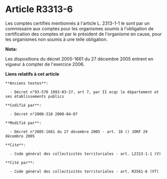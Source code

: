 # Article R3313-6

Les comptes certifiés mentionnés à l'article L. 2313-1-1 le sont par un commissaire aux comptes pour les organismes soumis à
l'obligation de certification des comptes et par le président de l'organisme en cause, pour les organismes non soumis à une
telle obligation.

**Nota:**

Les dispositions du décret 2005-1661 du 27 décembre 2005 entrent en vigueur à compter de l'exercice 2006.

**Liens relatifs à cet article**

	**Anciens textes**:

	  - Décret n°93-570 1993-03-27, art 7, par II ecqc le département et ses établissements publics

	**Codifié par**:

	  - Décret n°2000-318 2000-04-07

	**Modifié par**:

	  - Décret n°2005-1661 du 27 décembre 2005 - art. 18 () JORF 29 décembre 2005

	**Cite**:

	  - Code général des collectivités territoriales - art. L2313-1-1 (V)

	**Cité par**:

	  - Code général des collectivités territoriales - art. R3561-6 (VT)
